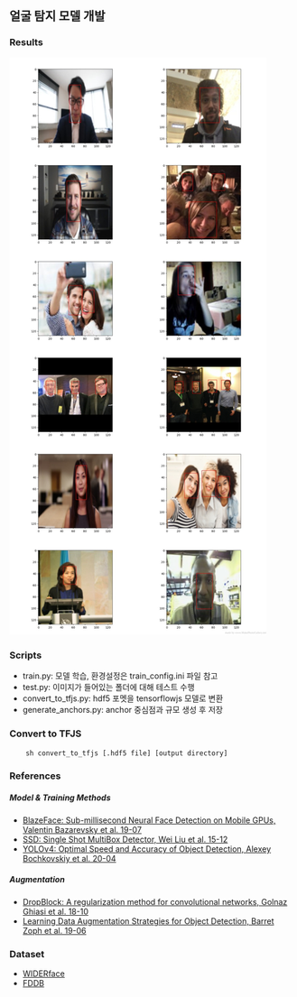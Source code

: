 ## 얼굴 탐지 모델 개발

### Results

![Image](/detect_model/result.jpg)

### Scripts

- train.py: 모델 학습, 환경설정은 train_config.ini 파일 참고
- test.py: 이미지가 들어있는 폴더에 대해 테스트 수행
- convert_to_tfjs.py: hdf5 포멧을 tensorflowjs 모델로 변환
- generate_anchors.py: anchor 중심점과 규모 생성 후 저장

### Convert to TFJS

```
    sh convert_to_tfjs [.hdf5 file] [output directory]
```

### References

##### Model & Training Methods

- [BlazeFace: Sub-millisecond Neural Face Detection on Mobile GPUs, Valentin Bazarevsky et al. 19-07](https://arxiv.org/pdf/1907.05047.pdf)
- [SSD: Single Shot MultiBox Detector, Wei Liu et al. 15-12](https://arxiv.org/pdf/1512.02325.pdf)
- [YOLOv4: Optimal Speed and Accuracy of Object Detection, Alexey Bochkovskiy et al. 20-04](https://arxiv.org/pdf/2004.10934.pdf)

##### Augmentation

- [DropBlock: A regularization method for convolutional networks, Golnaz Ghiasi et al. 18-10](https://papers.nips.cc/paper/8271-dropblock-a-regularization-method-for-convolutional-networks.pdf)
- [Learning Data Augmentation Strategies for Object Detection, Barret Zoph et al. 19-06](https://arxiv.org/pdf/1906.11172.pdf)

### Dataset

- [WIDERface](http://shuoyang1213.me/WIDERFACE/)
- [FDDB](http://vis-www.cs.umass.edu/fddb/)

